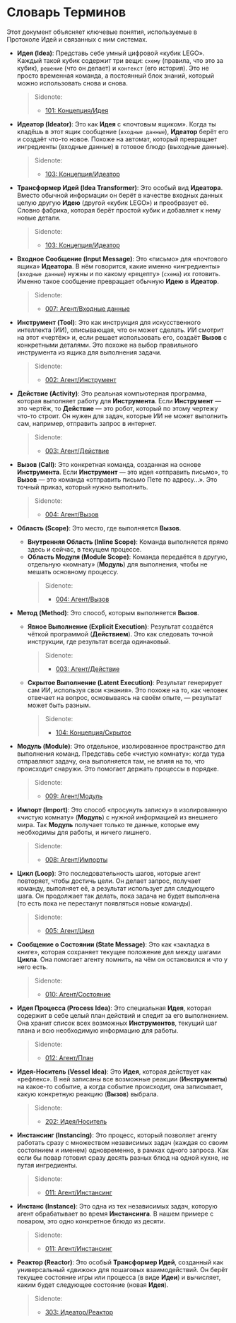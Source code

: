 # Словарь Терминов

Этот документ объясняет ключевые понятия, используемые в Протоколе Идей и связанных с ним системах.

- **Идея (Idea)**: Представь себе умный цифровой «кубик LEGO». Каждый такой кубик содержит три вещи: `схему` (правила, что это за кубик), `решение` (что он делает) и `контекст` (его история). Это не просто временная команда, а постоянный блок знаний, который можно использовать снова и снова.

  > Sidenote:
  > - [101: Концепция/Идея](./101_concept_idea.md)

- **Идеатор (Ideator)**: Это как **Идея** с «почтовым ящиком». Когда ты кладёшь в этот ящик сообщение (`входные данные`), **Идеатор** берёт его и создаёт что-то новое. Похоже на автомат, который превращает ингредиенты (входные данные) в готовое блюдо (выходные данные).

  > Sidenote:
  > - [103: Концепция/Идеатор](./103_concept_ideator.md)

- **Трансформер Идей (Idea Transformer)**: Это особый вид **Идеатора**. Вместо обычной информации он берёт в качестве входных данных целую другую **Идею** (другой «кубик LEGO») и преобразует её. Словно фабрика, которая берёт простой кубик и добавляет к нему новые детали.

  > Sidenote:
  > - [103: Концепция/Идеатор](./103_concept_ideator.md)

- **Входное Сообщение (Input Message)**: Это «письмо» для «почтового ящика» **Идеатора**. В нём говорится, какие именно «ингредиенты» (`входные данные`) нужны и по какому «рецепту» (`схема`) их готовить. Именно такое сообщение превращает обычную **Идею** в **Идеатор**.

  > Sidenote:
  > - [007: Агент/Входные данные](./007_agent_input.md)

- **Инструмент (Tool)**: Это как инструкция для искусственного интеллекта (ИИ), описывающая, что он может сделать. ИИ смотрит на этот «чертёж» и, если решает использовать его, создаёт **Вызов** с конкретными деталями. Это похоже на выбор правильного инструмента из ящика для выполнения задачи.

  > Sidenote:
  > - [002: Агент/Инструмент](./002_agent_tool.md)

- **Действие (Activity)**: Это реальная компьютерная программа, которая выполняет работу для **Инструмента**. Если **Инструмент** — это чертёж, то **Действие** — это робот, который по этому чертежу что-то строит. Он нужен для задач, которые ИИ не может выполнить сам, например, отправить запрос в интернет.

  > Sidenote:
  > - [003: Агент/Действие](./003_agent_activity.md)

- **Вызов (Call)**: Это конкретная команда, созданная на основе **Инструмента**. Если **Инструмент** — это идея «отправить письмо», то **Вызов** — это команда «отправить письмо Пете по адресу...». Это точный приказ, который нужно выполнить.

  > Sidenote:
  > - [004: Агент/Вызов](./004_agent_call.md)

- **Область (Scope)**: Это место, где выполняется **Вызов**.
  - **Внутренняя Область (Inline Scope)**: Команда выполняется прямо здесь и сейчас, в текущем процессе.
  - **Область Модуля (Module Scope)**: Команда передаётся в другую, отдельную «комнату» (**Модуль**) для выполнения, чтобы не мешать основному процессу.
    > Sidenote:
    > - [004: Агент/Вызов](./004_agent_call.md)

- **Метод (Method)**: Это способ, которым выполняется **Вызов**.
  - **Явное Выполнение (Explicit Execution)**: Результат создаётся чёткой программой (**Действием**). Это как следовать точной инструкции, где результат всегда одинаковый.

    > Sidenote:
    > - [003: Агент/Действие](./003_agent_activity.md)

  - **Скрытое Выполнение (Latent Execution)**: Результат генерирует сам ИИ, используя свои «знания». Это похоже на то, как человек отвечает на вопрос, основываясь на своём опыте, — результат может быть разным.

    > Sidenote:
    > - [104: Концепция/Скрытое](./104_concept_latent.md)

- **Модуль (Module)**: Это отдельное, изолированное пространство для выполнения команд. Представь себе «чистую комнату»: когда туда отправляют задачу, она выполняется там, не влияя на то, что происходит снаружи. Это помогает держать процессы в порядке.

  > Sidenote:
  > - [009: Агент/Модуль](./009_agent_module.md)

- **Импорт (Import)**: Это способ «просунуть записку» в изолированную «чистую комнату» (**Модуль**) с нужной информацией из внешнего мира. Так **Модуль** получает только те данные, которые ему необходимы для работы, и ничего лишнего.

  > Sidenote:
  > - [008: Агент/Импорты](./008_agent_imports.md)

- **Цикл (Loop)**: Это последовательность шагов, которые агент повторяет, чтобы достичь цели. Он делает запрос, получает команду, выполняет её, а результат использует для следующего шага. Он продолжает так делать, пока задача не будет выполнена (то есть пока не перестанут появляться новые команды).

  > Sidenote:
  > - [005: Агент/Цикл](./005_agent_loop.md)

- **Сообщение о Состоянии (State Message)**: Это как «закладка в книге», которая сохраняет текущее положение дел между шагами **Цикла**. Она помогает агенту помнить, на чём он остановился и что у него есть.

  > Sidenote:
  > - [010: Агент/Состояние](./010_agent_state.md)

- **Идея Процесса (Process Idea)**: Это специальная **Идея**, которая содержит в себе целый план действий и следит за его выполнением. Она хранит список всех возможных **Инструментов**, текущий шаг плана и всю необходимую информацию для работы.

  > Sidenote:
  > - [012: Агент/План](./012_agent_plan.md)

- **Идея-Носитель (Vessel Idea)**: Это **Идея**, которая действует как «рефлекс». В ней записаны все возможные реакции (**Инструменты**) на какое-то событие, а когда событие происходит, она записывает, какую конкретную реакцию (**Вызов**) выбрала.

  > Sidenote:
  > - [202: Идея/Носитель](./202_idea_vessel.md)

- **Инстансинг (Instancing)**: Это процесс, который позволяет агенту работать сразу с множеством независимых задач (каждая со своим состоянием и именем) одновременно, в рамках одного запроса. Как если бы повар готовил сразу десять разных блюд на одной кухне, не путая ингредиенты.

  > Sidenote:
  > - [011: Агент/Инстансинг](./011_agent_instancing.md)

- **Инстанс (Instance)**: Это одна из тех независимых задач, которую агент обрабатывает во время **Инстансинга**. В нашем примере с поваром, это одно конкретное блюдо из десяти.

  > Sidenote:
  > - [011: Агент/Инстансинг](./011_agent_instancing.md)

- **Реактор (Reactor)**: Это особый **Трансформер Идей**, созданный как универсальный «движок» для пошаговых взаимодействий. Он берёт текущее состояние игры или процесса (в виде **Идеи**) и вычисляет, каким будет следующее состояние (новая **Идея**).
  > Sidenote:
  > - [303: Идеатор/Реактор](./303_ideator_reactor.md)

